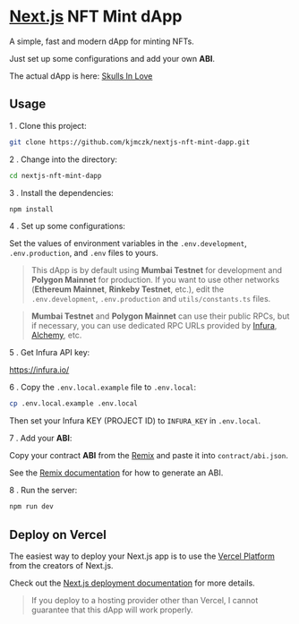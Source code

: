 # [Next.js](https://nextjs.org/) NFT Mint dApp

A simple, fast and modern dApp for minting NFTs.

Just set up some configurations and add your own **ABI**.

The actual dApp is here: [Skulls In Love](https://www.skullsin.love/)

## Usage

1 . Clone this project:

```sh
git clone https://github.com/kjmczk/nextjs-nft-mint-dapp.git
```

2 . Change into the directory:

```sh
cd nextjs-nft-mint-dapp
```

3 . Install the dependencies:

```sh
npm install
```

4 . Set up some configurations:

Set the values of environment variables in the `.env.development`, `.env.production`, and `.env` files to yours.

> This dApp is by default using **Mumbai Testnet** for development and **Polygon Mainnet** for production. If you want to use other networks (**Ethereum Mainnet**, **Rinkeby Testnet**, etc.), edit the `.env.development`, `.env.production` and `utils/constants.ts` files.

> **Mumbai Testnet** and **Polygon Mainnet** can use their public RPCs, but if necessary, you can use dedicated RPC URLs provided by [Infura](https://infura.io/), [Alchemy](https://www.alchemy.com/), etc.

5 . Get Infura API key:

https://infura.io/

6 . Copy the `.env.local.example` file to `.env.local`:

```sh
cp .env.local.example .env.local
```

Then set your Infura KEY (PROJECT ID) to `INFURA_KEY` in `.env.local`.

7 . Add your **ABI**:

Copy your contract **ABI** from the [Remix](https://remix.ethereum.org/) and paste it into `contract/abi.json`.

See the [Remix documentation](https://remix-ide.readthedocs.io/en/latest/run.html) for how to generate an ABI.

8 . Run the server:

```sh
npm run dev
```

## Deploy on Vercel

The easiest way to deploy your Next.js app is to use the [Vercel Platform](https://vercel.com/new?utm_medium=default-template&filter=next.js&utm_source=create-next-app&utm_campaign=create-next-app-readme) from the creators of Next.js.

Check out the [Next.js deployment documentation](https://nextjs.org/docs/deployment) for more details.

> If you deploy to a hosting provider other than Vercel, I cannot guarantee that this dApp will work properly.

